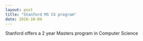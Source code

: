 ```yaml
---
layout: post
title: "Stanford MS CS program"
date: 2016-10-04
---
```


Stanford offers a 2 year Masters program in Computer Science
